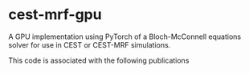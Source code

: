 # cest-mrf-gpu
A GPU implementation using PyTorch of a Bloch-McConnell equations solver for use in CEST or CEST-MRF simulations. 

This code is associated with the following publications 


